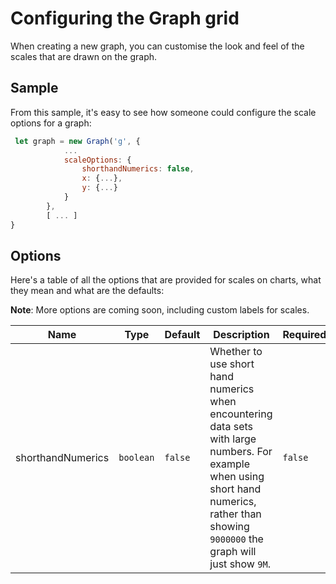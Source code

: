 # Configuring the Graph grid

When creating a new graph, you can customise the look and feel of the scales that are drawn on 
the graph. 

## Sample

From this sample, it's easy to see how someone could configure the scale options for a graph:

```javascript
 let graph = new Graph('g', {
            ...
            scaleOptions: {
                shorthandNumerics: false,
                x: {...},
                y: {...}
            }
        },
        [ ... ]
}

```

## Options

Here's a table of all the options that are provided for scales on charts, what they mean and what are the defaults:

**Note**: More options are coming soon, including custom labels for scales.

| Name              | Type      | Default | Description                                                                                                                                                                                 | Required |
|-------------------|-----------|---------|---------------------------------------------------------------------------------------------------------------------------------------------------------------------------------------------|----------|
| shorthandNumerics | `boolean` | `false` | Whether to use short hand numerics when encountering data sets with large numbers. For example when using short hand numerics, rather than showing `9000000` the graph will just show `9M`. | `false`  |





